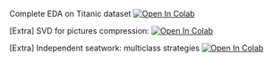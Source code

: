 Complete EDA on Titanic dataset
[![Open In Colab](https://colab.research.google.com/assets/colab-badge.svg)](https://colab.research.google.com/github/girafe-ai/ml-mipt/blob/basic/week04_svm_pca/week04_complete_EDA.ipynb)

[Extra] SVD for pictures compression:
[![Open In Colab](https://colab.research.google.com/assets/colab-badge.svg)](https://colab.research.google.com/github/girafe-ai/ml-mipt/blob/basic/week04_svm_pca/week04_extra_pictures_svd.ipynb)


[Extra] Independent seatwork: multiclass strategies
[![Open In Colab](https://colab.research.google.com/assets/colab-badge.svg)](https://colab.research.google.com/github/girafe-ai/ml-mipt/blob/basic/week04_svm_pca/week04_extra_multiclass_strategies_independent_seatwork.ipynb)
